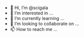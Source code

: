 - 👋 Hi, I’m @scigala
- 👀 I’m interested in ...
- 🌱 I’m currently learning ...
- 💞️ I’m looking to collaborate on ...
- 📫 How to reach me ...

<!---
scigala/scigala is a ✨ special ✨ repository because its `README.md` (this file) appears on your GitHub profile.
You can click the Preview link to take a look at your changes.
--->
